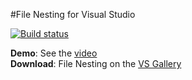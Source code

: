 #File Nesting for Visual Studio

[![Build status](https://ci.appveyor.com/api/projects/status/kk45dmfauis2llkm)](https://ci.appveyor.com/project/madskristensen/filenesting)

**Demo**: See the [video](http://channel9.msdn.com/Blogs/MadsKristensen/Introducing-File-Nestor-for-Visual-Studio)  
**Download**: File Nesting on the [VS Gallery](http://visualstudiogallery.msdn.microsoft.com/3ebde8fb-26d8-4374-a0eb-1e4e2665070c)
